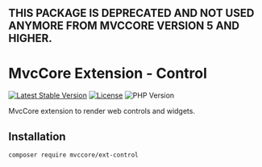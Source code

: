 ## THIS PACKAGE IS DEPRECATED AND NOT USED ANYMORE FROM MVCCORE VERSION 5 AND HIGHER.

# MvcCore Extension - Control

[![Latest Stable Version](https://img.shields.io/badge/Stable-v4.3.1-brightgreen.svg?style=plastic)](https://github.com/mvccore/ext-form/releases)
[![License](https://img.shields.io/badge/Licence-BSD-brightgreen.svg?style=plastic)](https://mvccore.github.io/docs/mvccore/4.0.0/LICENCE.md)
![PHP Version](https://img.shields.io/badge/PHP->=5.4-brightgreen.svg?style=plastic)

MvcCore extension to render web controls and widgets.

## Installation
```shell
composer require mvccore/ext-control
```
